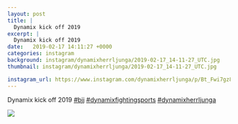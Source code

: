 ```yaml
---
layout: post
title: |
  Dynamix kick off 2019 
excerpt: |
  Dynamix kick off 2019   
date:   2019-02-17 14:11:27 +0000
categories: instagram
background: instagram/dynamixherrljunga/2019-02-17_14-11-27_UTC.jpg
thumbnail: instagram/dynamixherrljunga/2019-02-17_14-11-27_UTC.jpg

instagram_url: https://www.instagram.com/dynamixherrljunga/p/Bt_Fwi7gz85
---
```

Dynamix kick off 2019 [#bjj](https://www.instagram.com/explore/tags/bjj/) [#dynamixfightingsports](https://www.instagram.com/explore/tags/dynamixfightingsports/) [#dynamixherrljunga](https://www.instagram.com/explore/tags/dynamixherrljunga/)



<img src='{{ site.baseurl }}/instagram/dynamixherrljunga/2019-02-17_14-11-27_UTC.jpg' class='img-fluid' />
